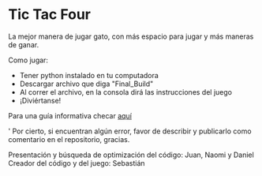 # Tic Tac Four
La mejor manera de jugar gato, con más espacio para jugar y más maneras de ganar.

Como jugar:

- Tener python instalado en tu computadora
- Descargar archivo que diga "Final_Build"
- Al correr el archivo, en la consola dirá las instrucciones del juego
- ¡Diviértanse!

Para una guía informativa checar [aquí](Final_Build/Tic_Tac_Four_Presentacion.pdf)


' Por cierto, si encuentran algún error, favor de describir y publicarlo como comentario en el repositorio, gracias.

Presentación y búsqueda de optimización del código: Juan, Naomi y Daniel
Creador del código y del juego: Sebastián
